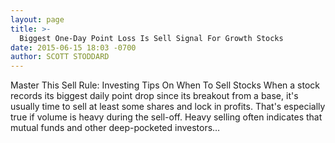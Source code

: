 ```yaml
---
layout: page
title: >-
  Biggest One-Day Point Loss Is Sell Signal For Growth Stocks
date: 2015-06-15 18:03 -0700
author: SCOTT STODDARD
---
```






Master This Sell Rule: Investing Tips On When To Sell Stocks When a stock records its biggest daily point drop since its breakout from a base, it's usually time to sell at least some shares and lock in profits. That's especially true if volume is heavy during the sell-off. Heavy selling often indicates that mutual funds and other deep-pocketed investors…

 

